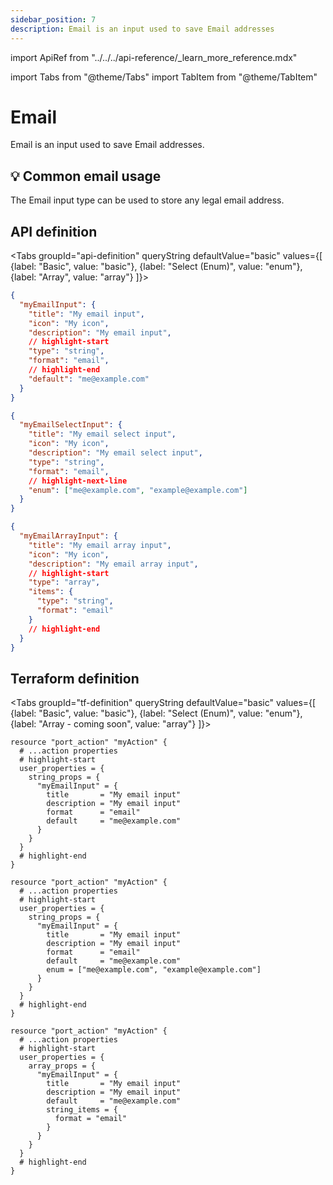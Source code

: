 ```yaml
---
sidebar_position: 7
description: Email is an input used to save Email addresses
---
```


import ApiRef from "../../../api-reference/\_learn_more_reference.mdx"

import Tabs from "@theme/Tabs"
import TabItem from "@theme/TabItem"

# Email

Email is an input used to save Email addresses.

## 💡 Common email usage

The Email input type can be used to store any legal email address.

## API definition

<Tabs groupId="api-definition" queryString defaultValue="basic" values={[
{label: "Basic", value: "basic"},
{label: "Select (Enum)", value: "enum"},
{label: "Array", value: "array"}
]}>

<TabItem value="basic">

```json showLineNumbers
{
  "myEmailInput": {
    "title": "My email input",
    "icon": "My icon",
    "description": "My email input",
    // highlight-start
    "type": "string",
    "format": "email",
    // highlight-end
    "default": "me@example.com"
  }
}
```

</TabItem>
<TabItem value="enum">

```json showLineNumbers
{
  "myEmailSelectInput": {
    "title": "My email select input",
    "icon": "My icon",
    "description": "My email select input",
    "type": "string",
    "format": "email",
    // highlight-next-line
    "enum": ["me@example.com", "example@example.com"]
  }
}
```

</TabItem>
<TabItem value="array">

```json showLineNumbers
{
  "myEmailArrayInput": {
    "title": "My email array input",
    "icon": "My icon",
    "description": "My email array input",
    // highlight-start
    "type": "array",
    "items": {
      "type": "string",
      "format": "email"
    }
    // highlight-end
  }
}
```

</TabItem>
</Tabs>

<ApiRef />

## Terraform definition

<Tabs groupId="tf-definition" queryString defaultValue="basic" values={[
{label: "Basic", value: "basic"},
{label: "Select (Enum)", value: "enum"},
{label: "Array - coming soon", value: "array"}
]}>

<TabItem value="basic">

```hcl showLineNumbers
resource "port_action" "myAction" {
  # ...action properties
  # highlight-start
  user_properties = {
    string_props = {
      "myEmailInput" = {
        title       = "My email input"
        description = "My email input"
        format      = "email"
        default     = "me@example.com"
      }
    }
  }
  # highlight-end
}
```

</TabItem>

<TabItem value="enum">

```hcl showLineNumbers
resource "port_action" "myAction" {
  # ...action properties
  # highlight-start
  user_properties = {
    string_props = {
      "myEmailInput" = {
        title       = "My email input"
        description = "My email input"
        format      = "email"
        default     = "me@example.com"
        enum = ["me@example.com", "example@example.com"]
      }
    }
  }
  # highlight-end
}
```

</TabItem>

<TabItem value="array">

```hcl showLineNumbers
resource "port_action" "myAction" {
  # ...action properties
  # highlight-start
  user_properties = {
    array_props = {
      "myEmailInput" = {
        title       = "My email input"
        description = "My email input"
        default     = "me@example.com"
        string_items = {
          format = "email"
        }
      }
    }
  }
  # highlight-end
}
```

</TabItem>

</Tabs>
